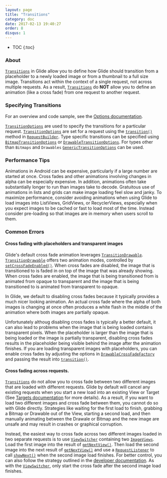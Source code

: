 ```yaml
---
layout: page
title: "Transitions"
category: doc
date: 2017-02-13 19:40:27
order: 8
disqus: 1
---
```

* TOC
{:toc}

### About
[``Transitions``][1] in Glide allow you to define how Glide should transition from a placeholder to a newly loaded image or from a thumbnail to a full size image. Transitions act within the context of a single request, not across multiple requests. As a result, [``Transitions``][1] do **NOT** allow you to define an animation (like a cross fade) from one request to another request. 

### Specifying Transitions
For an overview and code sample, see the [Options documentation][18].

[``TransitionOptions``][12] are used to specify the transitions for a particular request. [``TransitionOptions``][12] are set for a request using the [``transition()``][13] method in [``RequestBuilder``][14]. Type specific transitions can be specified using [``BitmapTransitionOptions``][15] or [``DrawableTransitionOptions``][16]. For types other than ``Bitmaps`` and ``Drawables`` [``GenericTransitionOptions``][17] can be used. 

### Performance Tips
Animations in Android can be expensive, particularly if a large number are started at once. Cross fades and other animations involving changes in alpha can be especially expensive. In addition, animations often take substantially longer to run than images take to decode. Gratuitous use of animations in lists and grids can make image loading feel slow and janky. To maximize performance, consider avoiding animations when using Glide to load images into ListViews, GridViews, or RecyclerViews, especially when you expect images to be cached or fast to load most of the time. Instead consider pre-loading so that images are in memory when users scroll to them. 

### Common Errors

#### Cross fading with placeholders and transparent images
Glide's default cross fade animation leverages [``TransitionDrawable``][8]. [``TransitionDrawable``][8] offers two animation modes, controlled by [``setCrossFadeEnabled()``][9]. When cross fades are disabled, the image that is transitioned to is faded in on top of the image that was already showing. When cross fades are enabled, the image that is being transitioned from is animated from opaque to transparent and the image that is being transitioned to is animated from transparent to opaque. 

In Glide, we default to disabling cross fades because it typically provides a much nicer looking animation. An actual cross fade where the alpha of both images is changing at once often produces a white flash in the middle of the animation where both images are partially opaque. 

Unfortunately althoug disabling cross fades is typically a better default, it can also lead to problems when the image that is being loaded contains transparent pixels. When the placeholder is larger than the image that is being loaded or the image is partially transparent, disabling cross fades results in the placeholder being visible behind the image after the animation finishes. If you are loading transparent images with placeholders, you can enable cross fades by adjusting the options in [``DrawableCrossFadeFactory``][10] and passing the result into [``transition()``][11].

#### Cross fading across requests.
[``Transitions``][1] do not allow you to cross fade between two different images that are loaded with different requests. Glide by default will cancel any existing requests when you start a new load into an existing View or Target (See [Targets documentation][19] for more details). As a result, if you want to load two different images and cross fade between them, you cannot do so with Glide directly. Strategies like waiting for the first load to finish, grabbing a Bitmap or Drawable out of the View, starting a second load, and then manually animating between the Drawale or Bitmap and the new image are unsafe and may result in crashes or graphical corruption. 

Instead, the easiest way to cross fade across two different images loaded in two separate requests is to use [``ViewSwitcher``][2] containing two [``ImageViews``][3]. Load the first image into the result of [``getNextView()``][4]. Then load the second image into the next result of [``getNextView()``][4] and use a [``RequestListener``][5] to call [``showNext()``][6] when the second image load finishes. For better control, you can also follow the strategy outlined in the [developer documentation][7]. As with the [``ViewSwitcher``][2], only start the cross fade after the second image load finishes.

[1]: http://bumptech.github.io/glide/javadocs/400/com/bumptech/glide/request/transition/Transition.html
[2]: https://developer.android.com/reference/android/widget/ViewSwitcher.html
[3]: https://developer.android.com/reference/android/widget/ImageView.html
[4]: https://developer.android.com/reference/android/widget/ViewSwitcher.html#getNextView()
[5]: http://bumptech.github.io/glide/javadocs/400/com/bumptech/glide/request/RequestListener.html
[6]: https://developer.android.com/reference/android/widget/ViewAnimator.html#showNext()
[7]: https://developer.android.com/training/animation/crossfade.html
[8]: https://developer.android.com/reference/android/graphics/drawable/TransitionDrawable.html
[9]: https://developer.android.com/reference/android/graphics/drawable/TransitionDrawable.html#setCrossFadeEnabled(boolean)
[10]: http://bumptech.github.io/glide/javadocs/400/com/bumptech/glide/request/transition/DrawableCrossFadeFactory.html
[11]: http://bumptech.github.io/glide/javadocs/400/com/bumptech/glide/TransitionOptions.html#transition(com.bumptech.glide.request.transition.TransitionFactory)
[12]: http://bumptech.github.io/glide/javadocs/400/com/bumptech/glide/TransitionOptions.html
[13]: http://bumptech.github.io/glide/javadocs/400/com/bumptech/glide/RequestBuilder.html#transition(com.bumptech.glide.TransitionOptions)
[14]: http://bumptech.github.io/glide/javadocs/400/com/bumptech/glide/RequestBuilder.html
[15]: http://bumptech.github.io/glide/javadocs/400/com/bumptech/glide/load/resource/bitmap/BitmapTransitionOptions.html
[16]: http://bumptech.github.io/glide/javadocs/400/com/bumptech/glide/load/resource/drawable/DrawableTransitionOptions.html
[17]: http://bumptech.github.io/glide/javadocs/400/com/bumptech/glide/GenericTransitionOptions.html
[18]: /glide/doc/options.html#transitionoptions
[19]: /glide/doc/targets.html#targets-and-automatic-cancellation
